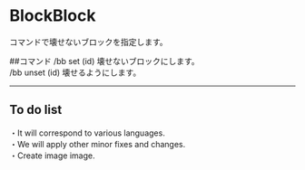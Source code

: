 # BlockBlock
コマンドで壊せないブロックを指定します。

##コマンド
/bb set (id) 壊せないブロックにします。<br>
/bb unset (id) 壊せるようにします。
***
## To do list
・It will correspond to various languages.<br>
・We will apply other minor fixes and changes.<br>
・Create image image.
